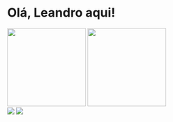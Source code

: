 <h1>Olá, Leandro aqui!</h1>

<div>
  <img src="https://github-readme-stats.vercel.app/api?username=L3ndry&theme=radical&show_icons=true" height="180em">
  <img src="https://github-readme-stats.vercel.app/api/top-langs/?username=L3ndry&layout=compact&langs_count=16&theme=dracula" height="180em">
</div>
<div>
  <a href="https://www.instagram.com/__lndry/" target="_blank"><img src="https://img.shields.io/badge/Instagram-E4405F?style=for-the-badge&logo=instagram&logoColor=white"></a>
  <a href="https://discord.com/channels/@me"><img src="https://img.shields.io/badge/Discord-7289DA?style=for-the-badge&logo=discord&logoColor=white"></a>
</div>

